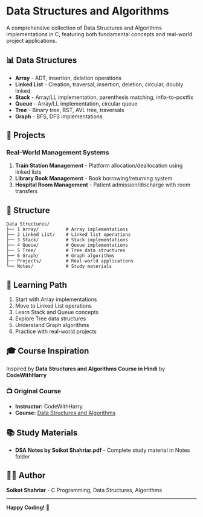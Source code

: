 # Data Structures and Algorithms 

A comprehensive collection of Data Structures and Algorithms implementations in C, featuring both fundamental concepts and real-world project applications.

## 📊 Data Structures

- **Array** - ADT, insertion, deletion operations
- **Linked List** - Creation, traversal, insertion, deletion, circular, doubly linked
- **Stack** - Array/LL implementation, parenthesis matching, infix-to-postfix
- **Queue** - Array/LL implementation, circular queue
- **Tree** - Binary tree, BST, AVL tree, traversals
- **Graph** - BFS, DFS implementations

## 🚀 Projects

### Real-World Management Systems

1. **Train Station Management** - Platform allocation/deallocation using linked lists
2. **Library Book Management** - Book borrowing/returning system
3. **Hospital Room Management** - Patient admission/discharge with room transfers

## 📁 Structure

```
Data Structures/
├── 1 Array/          # Array implementations
├── 2 Linked List/    # Linked list operations  
├── 3 Stack/          # Stack implementations
├── 4 Queue/          # Queue implementations
├── 5 Tree/           # Tree data structures
├── 6 Graph/          # Graph algorithms
├── Projects/         # Real-world applications
└── Notes/            # Study materials
```

## 📖 Learning Path

1. Start with Array implementations
2. Move to Linked List operations  
3. Learn Stack and Queue concepts
4. Explore Tree data structures
5. Understand Graph algorithms
6. Practice with real-world projects

## 🎓 Course Inspiration

Inspired by **Data Structures and Algorithms Course in Hindi** by **CodeWithHarry**

### 📺 Original Course
- **Instructor:** CodeWithHarry
- **Course:** [Data Structures and Algorithms](https://youtube.com/playlist?list=PLu0W_9lII9ahIappRPN0MCAgtOu3lQjQi&si=ADdww3ra8DyEq6D-)


## 📚 Study Materials

- **DSA Notes by Soikot Shahriar.pdf** - Complete study material in Notes folder

## 👨‍💻 Author

**Soikot Shahriar** - C Programming, Data Structures, Algorithms

---

**Happy Coding! 🚀**
